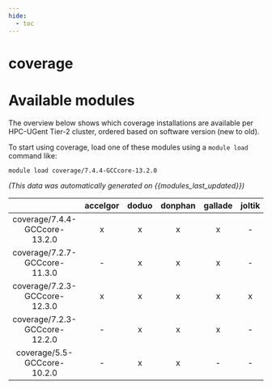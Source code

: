 ```yaml
---
hide:
  - toc
---
```


coverage
========

# Available modules


The overview below shows which coverage installations are available per HPC-UGent Tier-2 cluster, ordered based on software version (new to old).

To start using coverage, load one of these modules using a `module load` command like:

```shell
module load coverage/7.4.4-GCCcore-13.2.0
```

*(This data was automatically generated on {{modules_last_updated}})*  

| |accelgor|doduo|donphan|gallade|joltik|shinx|skitty|
| :---: | :---: | :---: | :---: | :---: | :---: | :---: | :---: |
|coverage/7.4.4-GCCcore-13.2.0|x|x|x|x|-|-|x|
|coverage/7.2.7-GCCcore-11.3.0|-|x|x|x|-|-|-|
|coverage/7.2.3-GCCcore-12.3.0|x|x|x|x|x|x|x|
|coverage/7.2.3-GCCcore-12.2.0|-|x|x|x|-|-|-|
|coverage/5.5-GCCcore-10.2.0|-|x|x|-|-|-|-|
